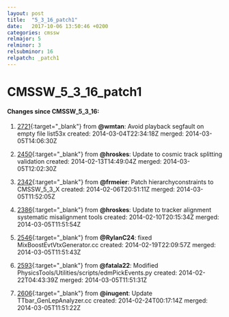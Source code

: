 ```yaml
---
layout: post
title:  "5_3_16_patch1"
date:   2017-10-06 13:50:46 +0200
categories: cmssw
relmajor: 5
relminor: 3
relsubminor: 16
relpatch: _patch1
---
```


# CMSSW_5_3_16_patch1
#### Changes since CMSSW_5_3_16:

1. [2721](http://github.com/cms-sw/cmssw/pull/2721){:target="_blank"}  from **@wmtan**: Avoid playback segfault on empty file list53x created: 2014-03-04T22:34:18Z merged: 2014-03-05T14:06:30Z

1. [2450](http://github.com/cms-sw/cmssw/pull/2450){:target="_blank"}  from **@hroskes**: Update to cosmic track splitting validation created: 2014-02-13T14:49:04Z merged: 2014-03-05T12:02:30Z

1. [2342](http://github.com/cms-sw/cmssw/pull/2342){:target="_blank"}  from **@frmeier**: Patch hierarchyconstraints to CMSSW_5_3_X created: 2014-02-06T20:51:11Z merged: 2014-03-05T11:52:05Z

1. [2386](http://github.com/cms-sw/cmssw/pull/2386){:target="_blank"}  from **@hroskes**: Update to tracker alignment systematic misalignment tools created: 2014-02-10T20:15:34Z merged: 2014-03-05T11:51:54Z

1. [2546](http://github.com/cms-sw/cmssw/pull/2546){:target="_blank"}  from **@RylanC24**: fixed MixBoostEvtVtxGenerator.cc created: 2014-02-19T22:09:57Z merged: 2014-03-05T11:51:43Z

1. [2593](http://github.com/cms-sw/cmssw/pull/2593){:target="_blank"}  from **@fatala22**: Modified PhysicsTools/Utilities/scripts/edmPickEvents.py created: 2014-02-22T04:43:39Z merged: 2014-03-05T11:51:31Z

1. [2606](http://github.com/cms-sw/cmssw/pull/2606){:target="_blank"}  from **@inugent**: Update TTbar_GenLepAnalyzer.cc created: 2014-02-24T00:17:14Z merged: 2014-03-05T11:51:22Z
